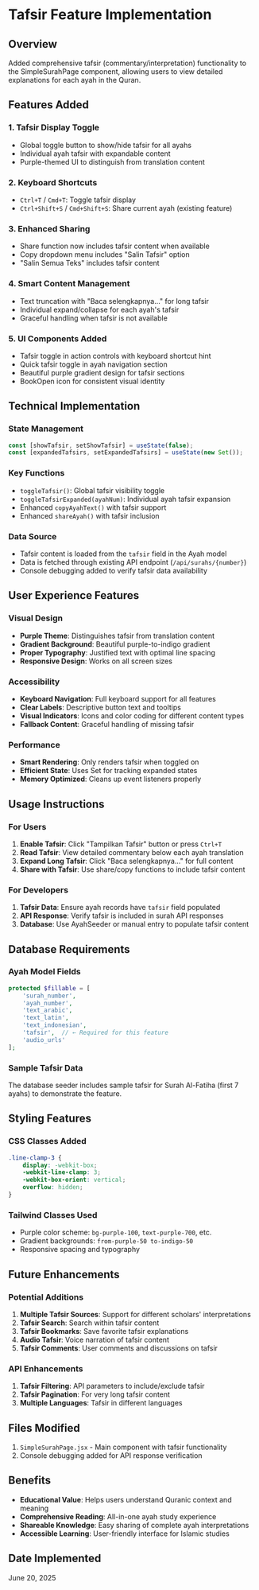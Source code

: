 # Tafsir Feature Implementation

## Overview
Added comprehensive tafsir (commentary/interpretation) functionality to the SimpleSurahPage component, allowing users to view detailed explanations for each ayah in the Quran.

## Features Added

### 1. **Tafsir Display Toggle**
- Global toggle button to show/hide tafsir for all ayahs
- Individual ayah tafsir with expandable content
- Purple-themed UI to distinguish from translation content

### 2. **Keyboard Shortcuts**
- `Ctrl+T` / `Cmd+T`: Toggle tafsir display
- `Ctrl+Shift+S` / `Cmd+Shift+S`: Share current ayah (existing feature)

### 3. **Enhanced Sharing**
- Share function now includes tafsir content when available
- Copy dropdown menu includes "Salin Tafsir" option
- "Salin Semua Teks" includes tafsir content

### 4. **Smart Content Management**
- Text truncation with "Baca selengkapnya..." for long tafsir
- Individual expand/collapse for each ayah's tafsir
- Graceful handling when tafsir is not available

### 5. **UI Components Added**
- Tafsir toggle in action controls with keyboard shortcut hint
- Quick tafsir toggle in ayah navigation section
- Beautiful purple gradient design for tafsir sections
- BookOpen icon for consistent visual identity

## Technical Implementation

### State Management
```javascript
const [showTafsir, setShowTafsir] = useState(false);
const [expandedTafsirs, setExpandedTafsirs] = useState(new Set());
```

### Key Functions
- `toggleTafsir()`: Global tafsir visibility toggle
- `toggleTafsirExpanded(ayahNum)`: Individual ayah tafsir expansion
- Enhanced `copyAyahText()` with tafsir support
- Enhanced `shareAyah()` with tafsir inclusion

### Data Source
- Tafsir content is loaded from the `tafsir` field in the Ayah model
- Data is fetched through existing API endpoint (`/api/surahs/{number}`)
- Console debugging added to verify tafsir data availability

## User Experience Features

### Visual Design
- **Purple Theme**: Distinguishes tafsir from translation content
- **Gradient Background**: Beautiful purple-to-indigo gradient
- **Proper Typography**: Justified text with optimal line spacing
- **Responsive Design**: Works on all screen sizes

### Accessibility
- **Keyboard Navigation**: Full keyboard support for all features
- **Clear Labels**: Descriptive button text and tooltips
- **Visual Indicators**: Icons and color coding for different content types
- **Fallback Content**: Graceful handling of missing tafsir

### Performance
- **Smart Rendering**: Only renders tafsir when toggled on
- **Efficient State**: Uses Set for tracking expanded states
- **Memory Optimized**: Cleans up event listeners properly

## Usage Instructions

### For Users
1. **Enable Tafsir**: Click "Tampilkan Tafsir" button or press `Ctrl+T`
2. **Read Tafsir**: View detailed commentary below each ayah translation
3. **Expand Long Tafsir**: Click "Baca selengkapnya..." for full content
4. **Share with Tafsir**: Use share/copy functions to include tafsir content

### For Developers
1. **Tafsir Data**: Ensure ayah records have `tafsir` field populated
2. **API Response**: Verify tafsir is included in surah API responses
3. **Database**: Use AyahSeeder or manual entry to populate tafsir content

## Database Requirements

### Ayah Model Fields
```php
protected $fillable = [
    'surah_number',
    'ayah_number', 
    'text_arabic',
    'text_latin',
    'text_indonesian',
    'tafsir',  // ← Required for this feature
    'audio_urls'
];
```

### Sample Tafsir Data
The database seeder includes sample tafsir for Surah Al-Fatiha (first 7 ayahs) to demonstrate the feature.

## Styling Features

### CSS Classes Added
```css
.line-clamp-3 {
    display: -webkit-box;
    -webkit-line-clamp: 3;
    -webkit-box-orient: vertical;
    overflow: hidden;
}
```

### Tailwind Classes Used
- Purple color scheme: `bg-purple-100`, `text-purple-700`, etc.
- Gradient backgrounds: `from-purple-50 to-indigo-50`
- Responsive spacing and typography

## Future Enhancements

### Potential Additions
1. **Multiple Tafsir Sources**: Support for different scholars' interpretations
2. **Tafsir Search**: Search within tafsir content
3. **Tafsir Bookmarks**: Save favorite tafsir explanations
4. **Audio Tafsir**: Voice narration of tafsir content
5. **Tafsir Comments**: User comments and discussions on tafsir

### API Enhancements
1. **Tafsir Filtering**: API parameters to include/exclude tafsir
2. **Tafsir Pagination**: For very long tafsir content
3. **Multiple Languages**: Tafsir in different languages

## Files Modified
1. `SimpleSurahPage.jsx` - Main component with tafsir functionality
2. Console debugging added for API response verification

## Benefits
- **Educational Value**: Helps users understand Quranic context and meaning
- **Comprehensive Reading**: All-in-one ayah study experience
- **Shareable Knowledge**: Easy sharing of complete ayah interpretations
- **Accessible Learning**: User-friendly interface for Islamic studies

## Date Implemented
June 20, 2025
